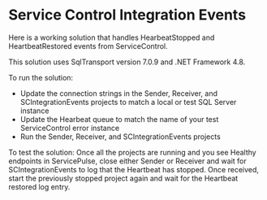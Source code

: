 # Service Control Integration Events

Here is a working solution that handles HearbeatStopped and HeartbeatRestored events from ServiceControl.

This solution uses SqlTransport version 7.0.9 and .NET Framework 4.8.

To run the solution:
  - Update the connection strings in the Sender, Receiver, and SCIntegrationEvents projects to match a local or test SQL Server instance
  - Update the Hearbeat queue to match the name of your test ServiceControl error instance
  - Run the Sender, Receiver, and SCIntegrationEvents projects

To test the solution:
  Once all the projects are running and you see Healthy endpoints in ServicePulse, close either Sender or Receiver and wait for SCIntegrationEvents to log that the Heartbeat has stopped. Once received, start the previously stopped project again and wait for the Heartbeat restored log entry.
